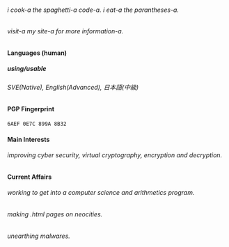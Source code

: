 ###### i cook-a the spaghetti-a code-a. i eat-a the parantheses-a.
###### visit-a my site-a for more information-a.

#### Languages (human)

##### using/usable
###### SVE(Native), English(Advanced), 日本語(中級)

#### PGP Fingerprint
`6AEF 0E7C 899A 8B32`

#### Main Interests
###### improving cyber security, virtual cryptography, encryption and decryption.

#### Current Affairs
###### working to get into a computer science and arithmetics program.
###### making .html pages on neocities.
###### unearthing malwares.
